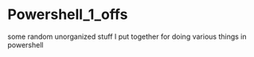 # Powershell_1_offs
some random unorganized stuff I put together for doing various things in powershell
